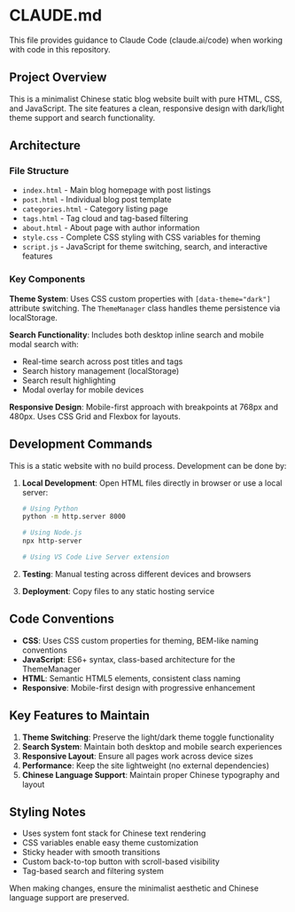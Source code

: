 # CLAUDE.md

This file provides guidance to Claude Code (claude.ai/code) when working with code in this repository.

## Project Overview

This is a minimalist Chinese static blog website built with pure HTML, CSS, and JavaScript. The site features a clean, responsive design with dark/light theme support and search functionality.

## Architecture

### File Structure
- `index.html` - Main blog homepage with post listings
- `post.html` - Individual blog post template
- `categories.html` - Category listing page
- `tags.html` - Tag cloud and tag-based filtering
- `about.html` - About page with author information
- `style.css` - Complete CSS styling with CSS variables for theming
- `script.js` - JavaScript for theme switching, search, and interactive features

### Key Components

**Theme System**: Uses CSS custom properties with `[data-theme="dark"]` attribute switching. The `ThemeManager` class handles theme persistence via localStorage.

**Search Functionality**: Includes both desktop inline search and mobile modal search with:
- Real-time search across post titles and tags
- Search history management (localStorage)
- Search result highlighting
- Modal overlay for mobile devices

**Responsive Design**: Mobile-first approach with breakpoints at 768px and 480px. Uses CSS Grid and Flexbox for layouts.

## Development Commands

This is a static website with no build process. Development can be done by:

1. **Local Development**: Open HTML files directly in browser or use a local server:
   ```bash
   # Using Python
   python -m http.server 8000
   
   # Using Node.js
   npx http-server
   
   # Using VS Code Live Server extension
   ```

2. **Testing**: Manual testing across different devices and browsers
3. **Deployment**: Copy files to any static hosting service

## Code Conventions

- **CSS**: Uses CSS custom properties for theming, BEM-like naming conventions
- **JavaScript**: ES6+ syntax, class-based architecture for the ThemeManager
- **HTML**: Semantic HTML5 elements, consistent class naming
- **Responsive**: Mobile-first design with progressive enhancement

## Key Features to Maintain

1. **Theme Switching**: Preserve the light/dark theme toggle functionality
2. **Search System**: Maintain both desktop and mobile search experiences
3. **Responsive Layout**: Ensure all pages work across device sizes
4. **Performance**: Keep the site lightweight (no external dependencies)
5. **Chinese Language Support**: Maintain proper Chinese typography and layout

## Styling Notes

- Uses system font stack for Chinese text rendering
- CSS variables enable easy theme customization
- Sticky header with smooth transitions
- Custom back-to-top button with scroll-based visibility
- Tag-based search and filtering system

When making changes, ensure the minimalist aesthetic and Chinese language support are preserved.
